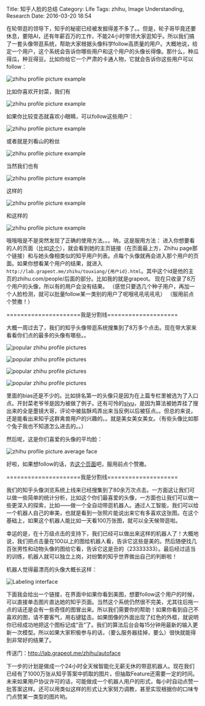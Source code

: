 Title: 知乎人脸的总结
Category: Life
Tags: zhihu, Image Understanding, Research
Date: 2016-03-20 18:54

在轮带逛的领导下，知乎的秘密已经被发掘得差不多了。。但是，轮子哥毕竟还要休息，要陪AI，还有年薪百万的工作，不能24小时带领大家逛知乎。所以我们搞了一套头像带逛系统，帮助大家根据头像科学follow高质量的用户。大概地说，给定一个用户，这个系统会告诉你哪些用户和这个用户的头像长得像。那什么，种瓜得瓜，种豆得豆。比如你给它一个严肃的卡通人物，它就会告诉你这些用户可以follow：

![zhihu profile picture example](/images/zhihu-face-example-1.png)

比如你喜欢开封菜，我们有

![zhihu profile picture example](/images/zhihu-face-example-2.png)

如果你比较变态就喜欢小眼睛，可以follow这些用户：

![zhihu profile picture example](/images/zhihu-face-example-3.png)

或者就是刘看山的粉丝

![zhihu profile picture example](/images/zhihu-face-example-4.png)

当然我们也有

![zhihu profile picture example](/images/zhihu-face-example-5.png)

这样的

![zhihu profile picture example](/images/zhihu-face-example-6.png)

和这样的

![zhihu profile picture example](/images/zhihu-face-example-7.png)

哦哦哦是不是突然发现了正确的使用方法。。。呐，这是服用方法：
进入你想要看的人的页面（比如[这个](http://lab.grapeot.me/zhihu/touxiang/simpleprison.html)），就会看到她的主页链接（在页面最上方，Zhihu page那个链接）和与她头像相类似的知乎用户列表。点每个头像就再会进入那个用户的页面。如果你想看某个用户的结果，就进入`http://lab.grapeot.me/zhihu/touxiang/{用户id}.html`。其中这个id是他的主页的zhihu.com/people/后面的部分。比如我的就是grapeot。
现在只收录了8万个用户的头像，所以有的用户会没有结果。
（感觉只要选几个种子用户，再加一个人脸检测，就可以批量follow某一类别的用户了呢哦吼吼吼吼吼）
（服用前点个赞撒！）

=====================我是分割线====================

大概一周过去了，我们的知乎头像带逛系统搜集到了8万多个点击。现在带大家来看看你们点的最多的头像有哪些。。

![popular zhihu profile pictures](/images/zhihu-face-attractive-1.png)

![popular zhihu profile pictures](/images/zhihu-face-attractive-2.png)

![popular zhihu profile pictures](/images/zhihu-face-attractive-3.png)

![popular zhihu profile pictures](/images/zhihu-face-attractive-4.png)

里面的bias还是不少的。比如排名第一的头像只是因为在上篇专栏里被选为了入口点。开封菜老爷爷是因为被做了例子。还有可怜的[siyu](http://lab.grapeot.me/zhihu/touxiang/siyu-yang.html)，是因为算法被她弄挂了搜出来的全是墨镜大哥，评论中被盐酥鸡弄出来当反例以后被狂点。。但总的来说，还是能看出来知乎这群禽兽用户的兴趣的。。就是美女美女美女。（有些头像比如那个兔子我也不知道怎么进去的。。）

然后呢，这是你们喜爱的头像的平均脸：

![zhihu profile picture average face](/images/zhihu-face-average.png)

好啦，如果想follow的话，去[这个页面](http://lab.grapeot.me/zhihu/touxiang/most-popular)吧，服用前点个赞撒。

=====================我是分割线====================

我们的知乎头像浏览系统上线来已经搜集到了80余万次点击。一方面这让我们可以做一些简单的统计分析，比如这个你们最喜爱的头像，一方面也让我们可以做一些更深入的探索，比如——做一个全自动带逛机器人。通过人工智能，我们可以给一个机器人自己的审美，也就是看到一张照片能说出来它有多喜欢这张图。在这个基础上，如果这个机器人能比如一天看100万张图，就可以全天候带逛啦。

幸运的是，在十万级点击的支持下，我们已经可以做出来这样的机器人了！大概地说，我们把点击量在100以上的图给机器人看，告诉它这些是美的。然后随便找几百张男性和动物头像的图给它看，告诉它这是丑的（23333333）。最后经过适当的训练，机器人就可以独立上岗，对纷繁的知乎世界做出自己的判断啦！

机器人觉得最漂亮的头像大概长这样：

![Labeling interface](/images/zhihu-face-label.png)

下面我会给出一个链接，在界面中如果你看到美图，想要follow这个用户的时候，可以直接单击图片直达她的知乎页面。当然这个系统仍然很不完美，尤其往后拖一点的话还是会有一些奇怪的图冒出来。所以我们需要你的帮助！如果你看到自己不喜欢的图，请不要客气，用右键猛击。如果图像的外面出现了红色的外框，就说明你已经成功地把这个图标记成“丑”了。我们的算法后台会每15分钟用最新的输入更新一次模型。所以如果大家积极参与的话，（要么服务器挂掉，要么）很快就能得到非常好的结果了。

传送门：http://lab.grapeot.me/zhihu/autoface

下一步的计划是做成一个24小时全天候智能化无薪无休的带逛机器人。现在我们已经有了1000万张从知乎答案中抓取的图片，但抽取Feature还需要一定的时间。未来如果用户协议许可的话，可能做成一个机器人用户的形式，每小时自动点赞一批答案这样。还可以用类似这样的形式让大家努力调教，甚至实现根据你的口味专门点赞某一类型的图片哟。